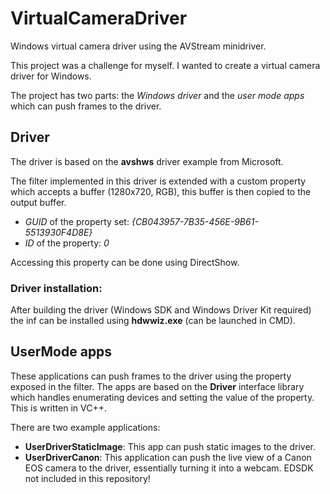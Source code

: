 # VirtualCameraDriver
Windows virtual camera driver using the AVStream minidriver.

This project was a challenge for myself. I wanted to create a virtual camera driver for Windows.

The project has two parts: the *Windows driver* and the *user mode apps* which can push frames to the driver.

## Driver
The driver is based on the **avshws** driver example from Microsoft.

The filter implemented in this driver is extended with a custom property which accepts a buffer (1280x720, RGB), this buffer is then copied to the output buffer.

* *GUID* of the property set: *{CB043957-7B35-456E-9B61-5513930F4D8E}*
* *ID* of the property: *0*

Accessing this property can be done using DirectShow.

### Driver installation:
After building the driver (Windows SDK and Windows Driver Kit required) the inf can be installed using **hdwwiz.exe** (can be launched in CMD).


## UserMode apps
These applications can push frames to the driver using the property exposed in the filter. The apps are based on the **Driver** interface library which handles enumerating devices and setting the value of the property. This is written in VC++.

There are two example applications:
* **UserDriverStaticImage**: This app can push static images to the driver.
* **UserDriverCanon**: This application can push the live view of a Canon EOS camera to the driver, essentially turning it into a webcam. EDSDK not included in this repository!
